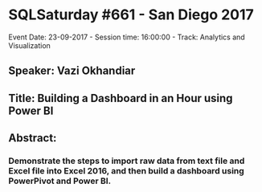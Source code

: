 # SQLSaturday #661 - San Diego 2017
Event Date: 23-09-2017 - Session time: 16:00:00 - Track: Analytics and Visualization
## Speaker: Vazi Okhandiar
## Title: Building a Dashboard in an Hour using Power BI
## Abstract:
### Demonstrate the steps to import raw data from text file and Excel file into Excel 2016, and then build a dashboard using PowerPivot and Power BI.
